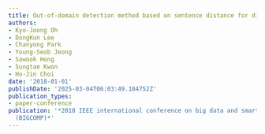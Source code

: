 ```yaml
---
title: Out-of-domain detection method based on sentence distance for dialogue systems
authors:
- Kyo-Joong Oh
- DongKun Lee
- Chanyong Park
- Young-Seob Jeong
- Sawook Hong
- Sungtae Kwon
- Ho-Jin Choi
date: '2018-01-01'
publishDate: '2025-03-04T06:03:49.184752Z'
publication_types:
- paper-conference
publication: '*2018 IEEE international conference on big data and smart computing
  (BIGCOMP)*'
---
```

